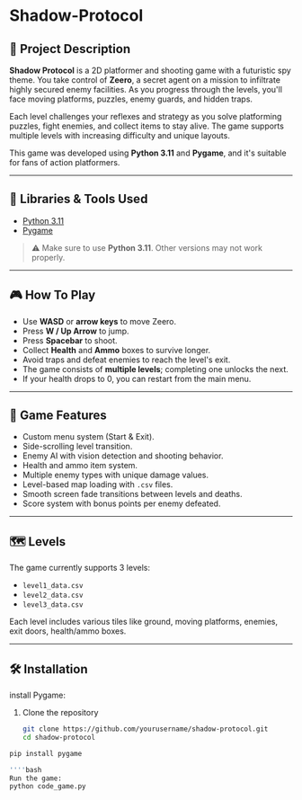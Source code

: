 # Shadow-Protocol

## 📘 Project Description

**Shadow Protocol** is a 2D platformer and shooting game with a futuristic spy theme. You take control of **Zeero**, a secret agent on a mission to infiltrate highly secured enemy facilities. As you progress through the levels, you'll face moving platforms, puzzles, enemy guards, and hidden traps.

Each level challenges your reflexes and strategy as you solve platforming puzzles, fight enemies, and collect items to stay alive. The game supports multiple levels with increasing difficulty and unique layouts.

This game was developed using **Python 3.11** and **Pygame**, and it's suitable for fans of action platformers.

---
## 🧰 Libraries & Tools Used

- [Python 3.11](https://www.python.org/downloads/release/python-3110/)
- [Pygame](https://www.pygame.org/)

> ⚠️ Make sure to use **Python 3.11**. Other versions may not work properly.

---

## 🎮 How To Play

- Use **WASD** or **arrow keys** to move Zeero.
- Press **W / Up Arrow** to jump.
- Press **Spacebar** to shoot.
- Collect **Health** and **Ammo** boxes to survive longer.
- Avoid traps and defeat enemies to reach the level's exit.
- The game consists of **multiple levels**; completing one unlocks the next.
- If your health drops to 0, you can restart from the main menu.

---

## 🧠 Game Features

- Custom menu system (Start & Exit).
- Side-scrolling level transition.
- Enemy AI with vision detection and shooting behavior.
- Health and ammo item system.
- Multiple enemy types with unique damage values.
- Level-based map loading with `.csv` files.
- Smooth screen fade transitions between levels and deaths.
- Score system with bonus points per enemy defeated.

---

## 🗺️ Levels

The game currently supports 3 levels:

- `level1_data.csv`
- `level2_data.csv`
- `level3_data.csv`

Each level includes various tiles like ground, moving platforms, enemies, exit doors, health/ammo boxes.

---

## 🛠️ Installation

install Pygame: 

1. Clone the repository
   ```bash
   git clone https://github.com/yourusername/shadow-protocol.git
   cd shadow-protocol

 ```bash
pip install pygame

''''bash
Run the game:
python code_game.py

   
